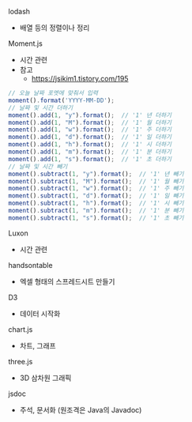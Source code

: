 lodash
- 배열 등의 정렬이나 정리

Moment.js
- 시간 관련
- 참고
  - https://jsikim1.tistory.com/195

```javascript
// 오늘 날짜 포멧에 맞춰서 입력
moment().format('YYYY-MM-DD');
// 날짜 및 시간 더하기
moment().add(1, "y").format();  // '1' 년 더하기
moment().add(1, "M").format();  // '1' 월 더하기
moment().add(1, "w").format();  // '1' 주 더하기
moment().add(1, "d").format();  // '1' 일 더하기
moment().add(1, "h").format();  // '1' 시 더하기
moment().add(1, "m").format();  // '1' 분 더하기
moment().add(1, "s").format();  // '1' 초 더하기
// 날짜 및 시간 빼기
moment().subtract(1, "y").format();  // '1' 년 빼기
moment().subtract(1, "M").format();  // '1' 월 빼기
moment().subtract(1, "w").format();  // '1' 주 빼기
moment().subtract(1, "d").format();  // '1' 일 빼기
moment().subtract(1, "h").format();  // '1' 시 빼기
moment().subtract(1, "m").format();  // '1' 분 빼기
moment().subtract(1, "s").format();  // '1' 초 빼기
```

Luxon
- 시간 관련

handsontable
- 엑셀 형태의 스프레드시트 만들기

D3
- 데이터 시작화

chart.js
- 차트, 그래프

three.js
- 3D 삼차원 그래픽

jsdoc
- 주석, 문서화 (원조격은 Java의 Javadoc)